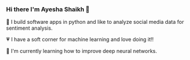 ### Hi there I'm Ayesha Shaikh 👋

🔭 I build software apps in python and like to analyze social media data for sentiment analysis.

💗 I have a soft corner for machine learning and love doing it!! 

🌱 I'm currently learning how to improve deep neural networks. 

